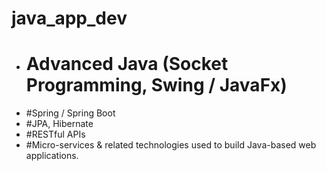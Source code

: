 # java_app_dev
- # Advanced Java (Socket Programming, Swing / JavaFx)
- #Spring / Spring Boot
- #JPA, Hibernate
- #RESTful APIs
- #Micro-services & related technologies used to build Java-based web applications.
